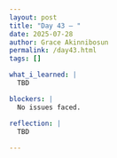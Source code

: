 ```yaml
---
layout: post
title: "Day 43 – "
date: 2025-07-28
author: Grace Akinnibosun
permalink: /day43.html
tags: []

what_i_learned: |
  TBD

blockers: |
  No issues faced.

reflection: |
  TBD
 
---
```

